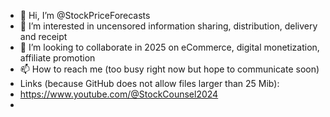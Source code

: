 - 👋 Hi, I’m @StockPriceForecasts
- 👀 I’m interested in uncensored information sharing, distribution, delivery and receipt
- 💞️ I’m looking to collaborate in 2025 on eCommerce, digital monetization, affiliate promotion 
- 📫 How to reach me (too busy right now but hope to communicate soon)
- Links (because GitHub does not allow files larger than 25 Mib):
- https://www.youtube.com/@StockCounsel2024
- 
<!---
StockPriceForecasts/StockPriceForecasts is a ✨ special ✨ repository because its `README.md` (this file) appears on your GitHub profile.
You can click the Preview link to take a look at your changes.
--->
